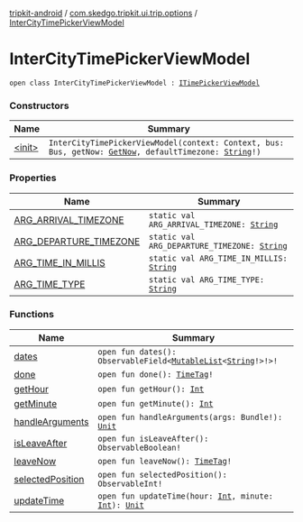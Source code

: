 [tripkit-android](../../index.md) / [com.skedgo.tripkit.ui.trip.options](../index.md) / [InterCityTimePickerViewModel](./index.md)

# InterCityTimePickerViewModel

`open class InterCityTimePickerViewModel : `[`ITimePickerViewModel`](../../com.skedgo.tripkit.ui.trip.details.viewmodel/-i-time-picker-view-model/index.md)

### Constructors

| Name | Summary |
|---|---|
| [&lt;init&gt;](-init-.md) | `InterCityTimePickerViewModel(context: Context, bus: Bus, getNow: `[`GetNow`](../../com.skedgo.tripkit.time/-get-now/index.md)`, defaultTimezone: `[`String`](https://kotlinlang.org/api/latest/jvm/stdlib/kotlin/-string/index.html)`!)` |

### Properties

| Name | Summary |
|---|---|
| [ARG_ARRIVAL_TIMEZONE](-a-r-g_-a-r-r-i-v-a-l_-t-i-m-e-z-o-n-e.md) | `static val ARG_ARRIVAL_TIMEZONE: `[`String`](https://kotlinlang.org/api/latest/jvm/stdlib/kotlin/-string/index.html) |
| [ARG_DEPARTURE_TIMEZONE](-a-r-g_-d-e-p-a-r-t-u-r-e_-t-i-m-e-z-o-n-e.md) | `static val ARG_DEPARTURE_TIMEZONE: `[`String`](https://kotlinlang.org/api/latest/jvm/stdlib/kotlin/-string/index.html) |
| [ARG_TIME_IN_MILLIS](-a-r-g_-t-i-m-e_-i-n_-m-i-l-l-i-s.md) | `static val ARG_TIME_IN_MILLIS: `[`String`](https://kotlinlang.org/api/latest/jvm/stdlib/kotlin/-string/index.html) |
| [ARG_TIME_TYPE](-a-r-g_-t-i-m-e_-t-y-p-e.md) | `static val ARG_TIME_TYPE: `[`String`](https://kotlinlang.org/api/latest/jvm/stdlib/kotlin/-string/index.html) |

### Functions

| Name | Summary |
|---|---|
| [dates](dates.md) | `open fun dates(): ObservableField<`[`MutableList`](https://kotlinlang.org/api/latest/jvm/stdlib/kotlin.collections/-mutable-list/index.html)`<`[`String`](https://kotlinlang.org/api/latest/jvm/stdlib/kotlin/-string/index.html)`!>!>!` |
| [done](done.md) | `open fun done(): `[`TimeTag`](../../com.skedgo.android.common.model/-time-tag/index.md)`!` |
| [getHour](get-hour.md) | `open fun getHour(): `[`Int`](https://kotlinlang.org/api/latest/jvm/stdlib/kotlin/-int/index.html) |
| [getMinute](get-minute.md) | `open fun getMinute(): `[`Int`](https://kotlinlang.org/api/latest/jvm/stdlib/kotlin/-int/index.html) |
| [handleArguments](handle-arguments.md) | `open fun handleArguments(args: Bundle!): `[`Unit`](https://kotlinlang.org/api/latest/jvm/stdlib/kotlin/-unit/index.html) |
| [isLeaveAfter](is-leave-after.md) | `open fun isLeaveAfter(): ObservableBoolean!` |
| [leaveNow](leave-now.md) | `open fun leaveNow(): `[`TimeTag`](../../com.skedgo.android.common.model/-time-tag/index.md)`!` |
| [selectedPosition](selected-position.md) | `open fun selectedPosition(): ObservableInt!` |
| [updateTime](update-time.md) | `open fun updateTime(hour: `[`Int`](https://kotlinlang.org/api/latest/jvm/stdlib/kotlin/-int/index.html)`, minute: `[`Int`](https://kotlinlang.org/api/latest/jvm/stdlib/kotlin/-int/index.html)`): `[`Unit`](https://kotlinlang.org/api/latest/jvm/stdlib/kotlin/-unit/index.html) |

